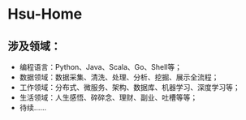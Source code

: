 # Hsu-Home

## 涉及领域：

* 编程语言：Python、Java、Scala、Go、Shell等； 
* 数据领域：数据采集、清洗、处理、分析、挖掘、展示全流程； 
* 工作领域：分布式、微服务、架构、数据库、机器学习、深度学习等； 
* 生活领域：人生感悟、碎碎念、理财、副业、吐槽等等； 
* 待续……

